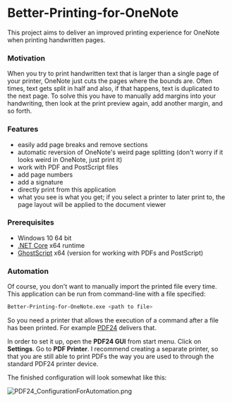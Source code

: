 # Better-Printing-for-OneNote
This project aims to deliver an improved printing experience for OneNote when printing handwritten pages.

### Motivation
When you try to print handwritten text that is larger than a single page of your printer, OneNote just cuts the pages where the bounds are. Often times, text gets split in half and also, if that happens, text is duplicated to the next page. To solve this you have to manually add margins into your handwriting, then look at the print preview again, add another margin, and so forth.

### Features

- easily add page breaks and remove sections
- automatic reversion of OneNote's weird page splitting (don't worry if it looks weird in OneNote, just print it)
- work with PDF and PostScript files
- add page numbers
- add a signature
- directly print from this application
- what you see is what you get; if you select a printer to later print to, the page layout will be applied to the document viewer

### Prerequisites

- Windows 10 64 bit
- [.NET Core](https://dotnet.microsoft.com/download) x64 runtime
- [GhostScript](https://www.ghostscript.com/download/gsdnld.html) x64 (version for working with PDFs and PostScript)

### Automation

Of course, you don't want to manually import the printed file every time. This application can be run from command-line with a file specified:

```bash
Better-Printing-for-OneNote.exe <path to file>
```

So you need a printer that allows the execution of a command after a file has been printed. For example [PDF24](https://en.pdf24.org/) delivers that.

In order to set it up, open the **PDF24 GUI** from start menu. Click on **Settings**. Go to **PDF Printer**. I recommend creating a separate printer, so that you are still able to print PDFs the way you are used to through the standard PDF24 printer device.

The finished configuration will look somewhat like this:

![PDF24_ConfigurationForAutomation.png](https://user-images.githubusercontent.com/14842772/72112750-cee00c00-333e-11ea-95bf-da4f186c84ba.png)

